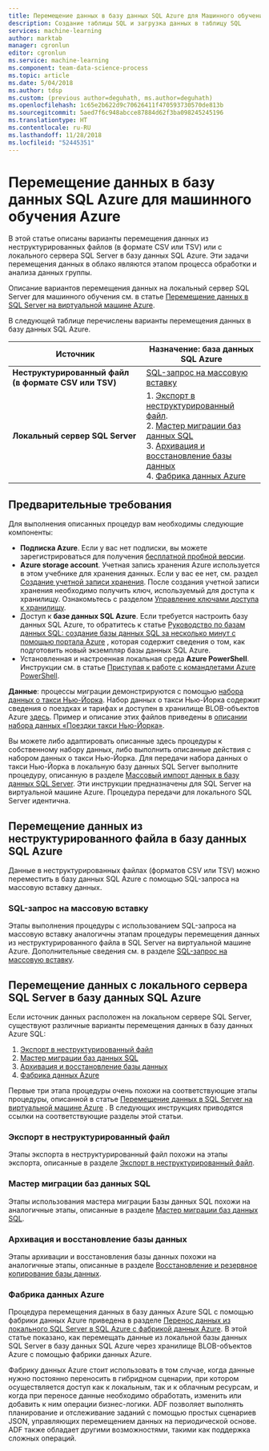 ```yaml
---
title: Перемещение данных в базу данных SQL Azure для Машинного обучения Azure | Документация Майкрософт
description: Создание таблицы SQL и загрузка данных в таблицу SQL
services: machine-learning
author: marktab
manager: cgronlun
editor: cgronlun
ms.service: machine-learning
ms.component: team-data-science-process
ms.topic: article
ms.date: 5/04/2018
ms.author: tdsp
ms.custom: (previous author=deguhath, ms.author=deguhath)
ms.openlocfilehash: 1c65e2b622d9c70626411f470593730570de813b
ms.sourcegitcommit: 5aed7f6c948abcce87884d62f3ba098245245196
ms.translationtype: HT
ms.contentlocale: ru-RU
ms.lasthandoff: 11/28/2018
ms.locfileid: "52445351"
---
```

# <a name="move-data-to-an-azure-sql-database-for-azure-machine-learning"></a>Перемещение данных в базу данных SQL Azure для машинного обучения Azure

В этой статье описаны варианты перемещения данных из неструктурированных файлов (в формате CSV или TSV) или с локального сервера SQL Server в базу данных SQL Azure. Эти задачи перемещения данных в облако являются этапом процесса обработки и анализа данных группы.

Описание вариантов перемещения данных на локальный сервер SQL Server для машинного обучения см. в статье [Перемещение данных в SQL Server на виртуальной машине Azure](move-sql-server-virtual-machine.md).

В следующей таблице перечислены варианты перемещения данных в базу данных SQL Azure.

| <b>Источник</b> | <b>Назначение: база данных SQL Azure</b> |
| --- | --- |
| <b>Неструктурированный файл (в формате CSV или TSV)</b> |[SQL-запрос на массовую вставку](#bulk-insert-sql-query) |
| <b>Локальный сервер SQL Server</b> |1. [Экспорт в неструктурированный файл](#export-flat-file).<br> 2. [Мастер миграции баз данных SQL](#insert-tables-bcp)<br> 3. [Архивация и восстановление базы данных](#db-migration)<br> 4. [Фабрика данных Azure](#adf) |

## <a name="prereqs"></a>Предварительные требования
Для выполнения описанных процедур вам необходимы следующие компоненты:

* **Подписка Azure**. Если у вас нет подписки, вы можете зарегистрироваться для получения [бесплатной пробной версии](https://azure.microsoft.com/pricing/free-trial/).
*  **Azure storage account**. Учетная запись хранения Azure используется в этом учебнике для хранения данных. Если у вас ее нет, см. раздел [Создание учетной записи хранения](../../storage/common/storage-quickstart-create-account.md). После создания учетной записи хранения необходимо получить ключ, используемый для доступа к хранилищу. Ознакомьтесь с разделом [Управление ключами доступа к хранилищу](../../storage/common/storage-account-manage.md#access-keys).
* Доступ к **базе данных SQL Azure**. Если требуется настроить базу данных SQL Azure, то обратитесь к статье [Руководство по базам данных SQL: создание базы данных SQL за несколько минут с помощью портала Azure](../../sql-database/sql-database-get-started.md) , которая содержит сведения о том, как подготовить новый экземпляр базы данных SQL Azure.
* Установленная и настроенная локальная среда **Azure PowerShell**. Инструкции см. в статье [Приступая к работе с командлетами Azure PowerShell](/powershell/azure/overview).

**Данные**: процессы миграции демонстрируются с помощью [набора данных о такси Нью-Йорка](http://chriswhong.com/open-data/foil_nyc_taxi/). Набор данных о такси Нью-Йорка содержит сведения о поездках и тарифах и доступен в хранилище BLOB-объектов Azure [здесь](http://www.andresmh.com/nyctaxitrips/). Пример и описание этих файлов приведены в [описании набора данных «Поездки такси Нью-Йорка»](sql-walkthrough.md#dataset).

Вы можете либо адаптировать описанные здесь процедуры к собственному набору данных, либо выполнить описанные действия с набором данных о такси Нью-Йорка. Для передачи набора данных о такси Нью-Йорка в локальную базу данных SQL Server выполните процедуру, описанную в разделе [Массовый импорт данных в базу данных SQL Server](sql-walkthrough.md#dbload). Эти инструкции предназначены для SQL Server на виртуальной машине Azure. Процедура передачи для локального SQL Server идентична.

## <a name="file-to-azure-sql-database"></a> Перемещение данных из неструктурированного файла в базу данных SQL Azure
Данные в неструктурированных файлах (форматов CSV или TSV) можно переместить в базу данных SQL Azure с помощью SQL-запроса на массовую вставку данных.

### <a name="bulk-insert-sql-query"></a>SQL-запрос на массовую вставку
Этапы выполнения процедуры с использованием SQL-запроса на массовую вставку аналогичны этапам процедуры перемещения данных из неструктурированного файла в SQL Server на виртуальной машине Azure. Дополнительные сведения см. в разделе [SQL-запрос на массовую вставку](move-sql-server-virtual-machine.md#insert-tables-bulkquery).

## <a name="sql-on-prem-to-sazure-sql-database"></a>Перемещение данных с локального сервера SQL Server в базу данных SQL Azure
Если источник данных расположен на локальном сервере SQL Server, существуют различные варианты перемещения данных в базу данных Azure SQL:

1. [Экспорт в неструктурированный файл](#export-flat-file)
2. [Мастер миграции баз данных SQL](#insert-tables-bcp)
3. [Архивация и восстановление базы данных](#db-migration)
4. [Фабрика данных Azure](#adf)

Первые три этапа процедуры очень похожи на соответствующие этапы процедуры, описанной в статье [Перемещение данных в SQL Server на виртуальной машине Azure](move-sql-server-virtual-machine.md) . В следующих инструкциях приводятся ссылки на соответствующие разделы этой статьи.

### <a name="export-flat-file"></a>Экспорт в неструктурированный файл
Этапы экспорта в неструктурированный файл похожи на этапы экспорта, описанные в разделе [Экспорт в неструктурированный файл](move-sql-server-virtual-machine.md#export-flat-file).

### <a name="insert-tables-bcp"></a>Мастер миграции баз данных SQL
Этапы использования мастера миграции Базы данных SQL похожи на аналогичные этапы, описанные в разделе [Мастер миграции баз данных SQL](move-sql-server-virtual-machine.md#sql-migration).

### <a name="db-migration"></a>Архивация и восстановление базы данных
Этапы архивации и восстановления базы данных похожи на аналогичные этапы, описанные в разделе [Восстановление и резервное копирование базы данных](move-sql-server-virtual-machine.md#sql-backup).

### <a name="adf"></a>Фабрика данных Azure
Процедура перемещения данных в базу данных Azure SQL с помощью фабрики данных Azure приведена в разделе [Перенос данных из локального SQL Server в SQL Azure с фабрикой данных Azure](move-sql-azure-adf.md). В этой статье показано, как перемещать данные из локальной базы данных SQL Server в базу данных SQL Azure через хранилище BLOB-объектов Azure с помощью фабрики данных Azure.

Фабрику данных Azure стоит использовать в том случае, когда данные нужно постоянно переносить в гибридном сценарии, при котором осуществляется доступ как к локальным, так и к облачным ресурсам, и когда при переносе данные необходимо обработать, изменить или добавить к ним операции бизнес-логики. ADF позволяет выполнять планирование и отслеживание заданий с помощью простых сценариев JSON, управляющих перемещением данных на периодической основе. ADF также обладает другими возможностями, такими как поддержка сложных операций.
